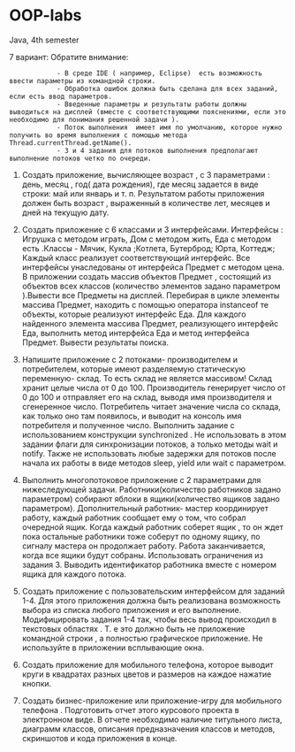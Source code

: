 # OOP-labs
Java, 4th semester

7 вариант:
Обратите внимание:  
                
                - В среде IDE ( например, Eclipse)  есть возможность ввести параметры из командной строки.
                - Обработка ошибок должна быть сделана для всех заданий, если есть ввод параметров. 
                - Введенные параметры и результаты работы должны выводиться на дисплей (вместе с соответствующими пояснениями, если это необходимо для понимания решенной задачи ).
                - Поток выполнения  имеет имя по умолчанию, которое нужно получить во время выполнения с помощью метода Thread.currentThread.getName().
                - 3 и 4 задания для потоков выполнения предполагают выполнение потоков четко по очереди.

1. Создать приложение, вычисляющее возраст , c 3 параметрами : день, месяц , год( дата рождения), где месяц задается в виде строки: май или январь и т. п.
Результатом работы приложения должен быть возраст , выраженный в количестве лет, месяцев и дней на текущую дату.

2. Создать приложение с 6 классами и 3 интерфейсами. Интерфейсы : Игрушка с методом играть, Дом с методом жить, Еда с методом есть .Классы - Мячик, Кукла ;Котлета, Бутерброд; Юрта, Коттедж; Каждый класс реализует соответствующий интерфейс. Все интерфейсы унаследованы от интерфейса Предмет с методом цена.
В приложении создать массив объектов Предмет , состоящий из объектов всех классов (количество элементов задано параметром ).Вывести все Предметы на дисплей. 
Перебирая в цикле элементы массива Предмет, находить  c помощью оператора  instanceof  те объекты, которые реализуют  интерфейс Еда.
Для каждого найденного элемента массива Предмет, реализующего  интерфейс Еда, 
выполнить метод интерфейса Еда и метод интерфейса Предмет. Вывести результаты поиска.

3. Напишите приложение с 2 потоками- производителем и потребителем, которые имеют разделяемую статическую переменную- склад. То есть склад не является массивом!
Склад хранит целые числа от 0 до 100.
Производитель генерирует число от 0 до 100 и отправляет его на склад, выводя имя производителя и сгенеренное число.
Потребитель читает значение числа со склада, как только оно там появилось, и выводит  на консоль имя потребителя и полученное число.
  Выполнить задание   с использованием конструкции synchronized . 
Не использовать в этом задании флаги для синхронизации потоков, а только методы wait и notify. 
Также не использовать любые задержки для потоков после начала их работы в виде методов sleep, yield или wait c параметром.

4.  Выполнить многопотоковое приложение с 2 параметрами для нижеследующей задачи.
Работники(количество работников задано параметром) собирают яблоки в ящики(количество ящиков задано параметром). Дополнительный работник- мастер координирует работу, 
каждый работник сообщает ему о том, что собрал очередной ящик.
 Когда каждый работник соберет ящик ,
 то он ждет пока остальные работники тоже соберут по одному ящику, по сигналу мастера  он продолжает работу.
 Работа  заканчивается, когда все ящики будут собраны. 
Использовать ограничения из задания 3. Выводить идентификатор работника вместе с номером ящика для каждого потока.

5. Создать  приложение с пользовательским интерфейсом для заданий 1-4. Для этого приложения должна быть реализована возможность выбора из списка любого приложения и его выполнение. 
Модифицировать задания 1-4 так, чтобы весь вывод происходил в текстовых областях . 
Т. е это должно быть не приложение командной строки , а полностью  графическое приложение. Не используйте в приложении всплывающие окна.

6. Создать приложение для мобильного телефона, которое выводит круги в квадратах разных цветов и размеров на каждое нажатие кнопки.

7. Создать бизнес-приложение или приложение-игру для мобильного телефона . Подготовить отчет этого курсового проекта в электронном виде. В отчете необходимо 
наличие титульного листа, диаграмм классов, описания предназначения классов и методов, скриншотов и кода приложения в конце. 

